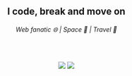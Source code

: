 <h2 align="center">I code, break and move on</h2>
<h6 align="center">Web fanatic 🌐 | Space 🌌 | Travel 🌄 </h6>

<br>

<p align="center">
<a href="https://twitter.com/asisssh"><img src="https://img.icons8.com/color/28/000000/twitter.png"></a>
<a href="https://www.linkedin.com/in/asishraju/"><img src="https://img.icons8.com/color/28/000000/linkedin.png"></a>
</p>
